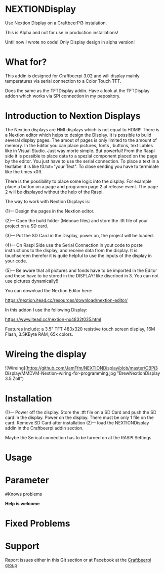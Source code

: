 # NEXTIONDisplay
Use Nextion Display on a CraftbeerPi3 instalation.

This is Alpha and not for use in production installations!

Until now I wrote no code! Only Display design in alpha version!


# What for?
This addin is designed for Craftbeerpi 3.02 and will display mainly temperatures via serial connection to a Color Touch TFT. 

Does the same as the TFTDisplay addin. Have a look at the TFTDisplay addon which works via SPI connection in my pepository.

# Introduction to Nextion Displays

The Nextion displays are HMI displays which is not equal to HDMI!!
There is a Nextion editor which helps to design the Display. It is possible to build several display pages.
The amout of pages is only limited to the amount of memory.
In the Editor you can place pictures, fonts , buttons, text Lables like in Visual Studio. Just way morte simple. 
But powerful! From the Raspi side it is possible to place data to a spezial component placed on the page by the editor.
You just have to use the serial connection. To place a text in a textlabel it is like t0.txt="your Text".
To close sending you have to terminate like the times x0ff.

There is the possibility to place some logic into the display. For example place a button on a page and programm page 2 at release event. The page 2 will be displayed without the help of the Raspi.

The way to work with Nextion Displays is:

(1)-- Design the pages in the Nextion editor.

(2)-- Open the build folder (Mebnue files) and store the .tft file of your project on a SD card.

(3)-- Put the SD Card in the Display, power on, the project will be loaded.

(4)-- On Raspi Side use the Serial Connection in yout code to poste instructions to the display, and receive data from the display.
It is touchscreen therefor it is quite helpful to use the inputs of the display in your code.

(5)-- Be aware that all pictures and fonds have to be imported in the Editor and these have to be stored in the DISPLAY! like discribed in 3. You can not use pictures dynamically!!


You can download the Nextion Editor here:

https://nextion.itead.cc/resources/download/nextion-editor/

In this addon I use the following Display:

https://www.itead.cc/nextion-nx4832t035.html

Features include: a 3.5" TFT 480x320 resistive touch screen display, 16M Flash, 3.5KByte RAM, 65k colors.

# Wireing the display

![Wireing](https://github.com/JamFfm/NEXTIONDisplay/blob/master/CBPi3 Display/MMDVM-Nextion-wiring-for-programming.jpg "BrewNextionDisplay 3.5 Zoll")

# Installation

(1)-- Power off the display. Store the .tft file on a SD Card and push the SD card in the display. Power on the display. There must be only 1 file on the card. 
Remove SD Card after installation 
(2)-- load the NEXTIONDisplay addin in the Craftbeerpi addin section.

Maybe the Serical connection has to be turned on at the RASPI Settings.


# Usage

# Parameter

#Knows problems

**Help is welcome**

# Fixed Problems

# Support

Report issues either in this Git section or at Facebook at the [Craftbeerpi group](https://www.facebook.com/groups/craftbeerpi/)







